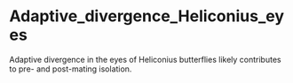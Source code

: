 # Adaptive_divergence_Heliconius_eyes
Adaptive divergence in the eyes of Heliconius butterflies likely contributes to pre- and post-mating isolation.
